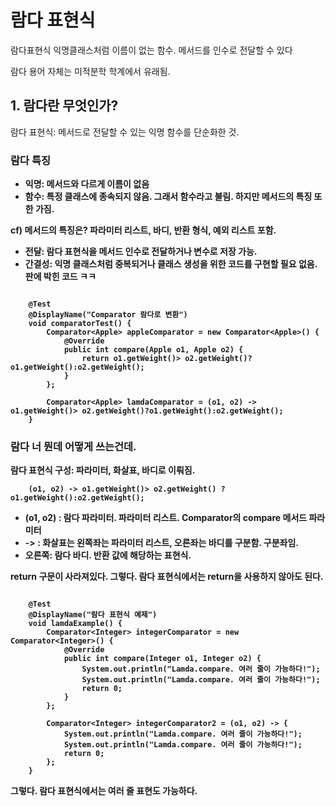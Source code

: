 # 람다 표현식

람다표현식
익명클래스처럼 이름이 없는 함수. 메서드를 인수로 전달할 수 있다

람다 용어 자체는 미적분학 학계에서 유래됨.


## 1. 람다란 무엇인가?

람다 표현식: 메서드로 전달할 수 있는 익명 함수를 단순화한 것.<b>

### 람다 특징
- 익명: 메서드와 다르게 이름이 없음
- 함수: 특정 클래스에 종속되지 않음. 그래서 함수라고 불림. 하지만 메서드의 특징 또한 가짐.

cf) 메서드의 특징은? 파라미터 리스트, 바디, 반환 형식, 예외 리스트 포함.

- 전달: 람다 표현식을 메서드 인수로 전달하거나 변수로 저장 가능.
- 간결성: 익명 클래스처럼 중복되거나 클래스 생성을 위한 코드를 구현할 필요 없음. 판에 박힌 코드 ㅋㅋ



```

    @Test
    @DisplayName("Comparator 람다로 변환")
    void comparatorTest() {
        Comparator<Apple> appleComparator = new Comparator<Apple>() {
            @Override
            public int compare(Apple o1, Apple o2) {
                return o1.getWeight()> o2.getWeight()?o1.getWeight():o2.getWeight();
            }
        };
        
        Comparator<Apple> lamdaComparator = (o1, o2) -> o1.getWeight()> o2.getWeight()?o1.getWeight():o2.getWeight();
    }
```



### 람다 너 뭔데 어떻게 쓰는건데.

람다 표현식 구성: 파라미터, 화살표, 바디로 이뤄짐.

```
	(o1, o2) -> o1.getWeight()> o2.getWeight() ?o1.getWeight():o2.getWeight();
```


- (o1, o2) : 람다 파라미터. 파라미터 리스트. Comparator의 compare 메서드 파라미터
- -> : 화살표는 왼쪽좌는 파라미터 리스트, 오른좌는 바디를 구분함. 구분좌임.
- 오른쪽: 람다 바디. 반환 값에 해당하는 표현식.


return 구문이 사라져있다. 그렇다. 람다 표현식에서는 return을 사용하지 않아도 된다.


```

    @Test
    @DisplayName("람다 표현식 예제")
    void lamdaExample() {
        Comparator<Integer> integerComparator = new Comparator<Integer>() {
            @Override
            public int compare(Integer o1, Integer o2) {
                System.out.println("Lamda.compare. 여러 줄이 가능하다!");
                System.out.println("Lamda.compare. 여러 줄이 가능하다!");
                return 0;
            }
        };

        Comparator<Integer> integerComparator2 = (o1, o2) -> {
            System.out.println("Lamda.compare. 여러 줄이 가능하다!");
            System.out.println("Lamda.compare. 여러 줄이 가능하다!");
            return 0;
        };
    }

```

그렇다. 람다 표현식에서는 여러 줄 표현도 가능하다.

